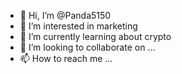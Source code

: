- 👋 Hi, I’m @Panda5150
- 👀 I’m interested in marketing
- 🌱 I’m currently learning about crypto
- 💞️ I’m looking to collaborate on ...
- 📫 How to reach me ...

<!---
Panda5150/Panda5150 is a ✨ special ✨ repository because its `README.md` (this file) appears on your GitHub profile.
You can click the Preview link to take a look at your changes.
--->

